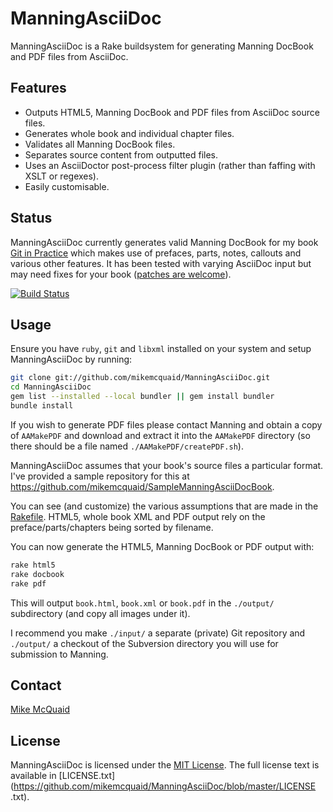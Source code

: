 # ManningAsciiDoc
ManningAsciiDoc is a Rake buildsystem for generating Manning DocBook and PDF
files from AsciiDoc.

## Features
- Outputs HTML5, Manning DocBook and PDF files from AsciiDoc source files.
- Generates whole book and individual chapter files.
- Validates all Manning DocBook files.
- Separates source content from outputted files.
- Uses an AsciiDoctor post-process filter plugin (rather than faffing with
  XSLT or regexes).
- Easily customisable.

## Status
ManningAsciiDoc currently generates valid Manning DocBook for my book [Git in
Practice](http://www.manning.com/mcquaid/?a_aid=MikeMcQuaid&a_bid=5688bbf4)
which makes use of prefaces, parts, notes, callouts and various other features.
It has been tested with varying AsciiDoc input but may need fixes for your book
([patches are welcome](https://github.com/mikemcquaid/ManningAsciiDoc/pulls)).

[![Build Status](https://travis-ci.org/MikeMcQuaid/ManningAsciiDoc.svg?branch=master)](https://travis-ci.org/MikeMcQuaid/ManningAsciiDoc)

## Usage
Ensure you have `ruby`, `git` and `libxml` installed on your system and setup
ManningAsciiDoc by running:
```bash
git clone git://github.com/mikemcquaid/ManningAsciiDoc.git
cd ManningAsciiDoc
gem list --installed --local bundler || gem install bundler
bundle install
```

If you wish to generate PDF files please contact Manning and obtain a copy of
`AAMakePDF` and download and extract it into the `AAMakePDF` directory (so
there should be a file named `./AAMakePDF/createPDF.sh`).

ManningAsciiDoc assumes that your book's source files a particular format. I've provided a sample repository for this at https://github.com/mikemcquaid/SampleManningAsciiDocBook.

You can see (and customize) the various assumptions that are made in the
[Rakefile](https://github.com/mikemcquaid/ManningAsciiDoc/blob/master/Rakefile).
 HTML5, whole book XML and PDF output rely on the preface/parts/chapters being
sorted by filename.

You can now generate the HTML5, Manning DocBook or PDF output with:
```bash
rake html5
rake docbook
rake pdf
```

This will output `book.html`, `book.xml` or `book.pdf` in the `./output/`
subdirectory (and copy all images under it).

I recommend you make `./input/` a separate (private) Git repository and
`./output/` a checkout of the Subversion directory you will use for submission
to Manning.

## Contact
[Mike McQuaid](mailto:mike@mikemcquaid.com)

## License
ManningAsciiDoc is licensed under the [MIT
License](http://en.wikipedia.org/wiki/MIT_License). The full license text is
available in
[LICENSE.txt](https://github.com/mikemcquaid/ManningAsciiDoc/blob/master/LICENSE
.txt).
